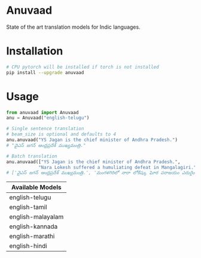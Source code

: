 # Anuvaad
State of the art translation models for Indic languages.


# Installation

```bash
# CPU pytorch will be installed if torch is not installed
pip install --upgrade anuvaad
```

# Usage

```python
from anuvaad import Anuvaad
anu = Anuvaad("english-telugu")

# Single sentence translation
# beam_size is optional and defaults to 4
anu.anuvaad("YS Jagan is the chief minister of Andhra Pradesh.")
# "వైఎస్ జగన్ ఆంధ్రప్రదేశ్ ముఖ్యమంత్రి."

# Batch translation
anu.anuvaad(["YS Jagan is the chief minister of Andhra Pradesh.",
            "Nara Lokesh suffered a humuliating defeat in Mangalagiri."])
# ['వైఎస్ జగన్ ఆంధ్రప్రదేశ్ ముఖ్యమంత్రి.', 'మంగళగిరిలో నారా లోకేష్కు ఘోర పరాజయం ఎదురైంది.']

```


|Available Models   | 
|--------|
|english-telugu | 
|english-tamil | 
|english-malayalam | 
|english-kannada | 
|english-marathi | 
|english-hindi | 
